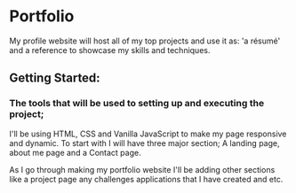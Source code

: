 # Portfolio
My profile website will host all of my top projects and use it as: 'a résumé' and a reference to showcase my skills and techniques.

## Getting Started:
### The tools that will be used to setting up and executing the project;
I'll be using HTML, CSS and Vanilla JavaScript to make my page responsive and dynamic. To start with I will have three major section; A landing page, about me page and a  Contact page.

As I go through making my portfolio website I'll be adding other sections like a project page any challenges applications that I have created and etc.
